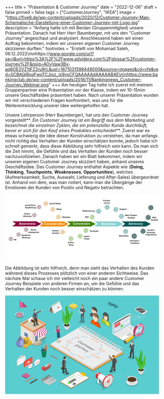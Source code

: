 +++
title = "Präsentation & Customer Journey"
date = "2022-12-06"
draft = false
pinned = false
tags = ["CustomerJourney", "IKEA"]
image = "https://five8.de/wp-content/uploads/2020/12/Customer-Journey-Map-Schematische-Darstellung-einer-Customer-Journey-mit-Logo.jpg"
description = "Anfang hatte ich mit Berdan (Gruppenmitglied) unsere Präsentation. Danach hat Herr Herr Baumberger, mit uns den \"Customer Journey\" angeschaut und analysiert. Anschliessend haben wir einen Auftrag bekommen, indem wir unseren eigenen Customer Journey skizzieren durften."
footnotes = "Erstellt von Mohamad Saleh,  06.12.2022\n\nhttps://www.google.com/url?sa=i&url=https%3A%2F%2Fwww.advidera.com%2Fglossar%2Fcustomer-journey%2F&psig=AOvVaw3Bv-aq6OE2VZ1tFZ2ru9rL&ust=1671031598448000&source=images&cd=vfe&ved=0CBAQjRxqFwoTCJioz_jz9vsCFQAAAAAdAAAAABAE\n\nhttps://www.bankingclub.de/wp-content/uploads/2018/11/Bankingnews_Customer-Journey_Webinar.png"
+++
Am heutigen Tag hatte ich zuerst mit meinem Gruppenpartner eine Präsentation vor der Klasse, indem wir 10-15min unsere Geschäftsidee präsentiert haben. Nach unserer Präsentation wurden wir mit verschiedenen Fragen konfrontiert, was uns für die Weiterentwicklung unserer Idee weitergeholfen hat.

Unsere Lehrperson (Herr Baumberger), hat uns den Customer Journey vorgestellt**. *Ein Customer Journey ist ein Begriff aus dem Marketing und bezeichnet die einzelnen Zyklen, die ein potenzieller Kunde durchläuft, bevor er sich für den Kauf eines Produktes entscheidet***. Zuerst war es etwas schwierig die Idee dieser Konstruktion zu verstehen, da man anfangs nicht richtig das Verhalten der Kunden einschätzen konnte, jedoch habe ich schnell gemerkt, dass diese Abbildung sehr hilfreich sein kann. Da man sich die Zeit nimmt, die Gefühle und das Verhalten der Kunden noch besser nachzuvollziehen. Danach haben wir ein Blatt bekommen, indem wir unseren eigenen Customer Journey skizziert haben, anhand unseres Geschäftsidee. Das Customer Journey enthaltet Aspekte wie (**Doing, Thinking**, **Touchpoints**, **Weaknesses**, **Opportunities**), welches (Aufmerksamkeit, Suche, Auswahl, Lieferung und After-Sales) übergeordnet ist. Anhand von dem, was man notiert, kann man die Übergänge der Emotionen der Kunden von Positiv und Negativ betrachten.

![](customer-journey.png)

Die Abbildung ist sehr hilfreich, denn man sieht das Verhalten des Kunden während dieses Prozesses plötzlich von einer anderen Sichtweise. Das nächste Mal schaue ich mir vielleicht noch ein paar andere Customer Journey Beispiele von anderen Firmen an, um die Gefühle und das Verhalten der Kunden noch besser einschätzen zu können.

![](customer-journey-2.png)